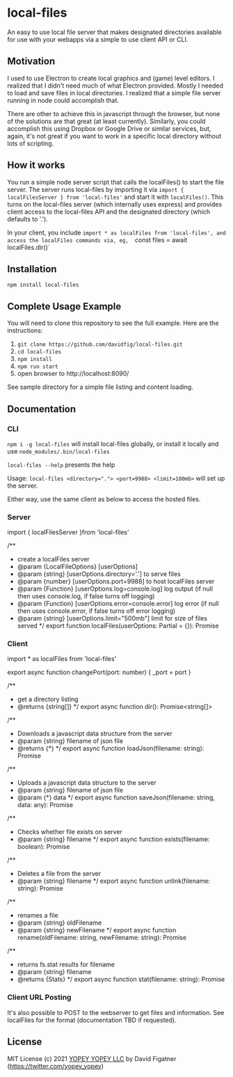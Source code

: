 # local-files
An easy to use local file server that makes designated directories available for use with your webapps via a simple to use client API or CLI.

## Motivation
I used to use Electron to create local graphics and (game) level editors. I realized that I didn't need much of what Electron provided. Mostly I needed to load and save files in local directories. I realized that a simple file server running in node could accomplish that.

There are other to achieve this in javascript through the browser, but none of the solutions are that great (at least currently). Similarly, you could accomplish this using Dropbox or Google Drive or similar services, but, again, it's not great if you want to work in a specific local directory without lots of scripting.

## How it works
You run a simple node server script that calls the localFiles() to start the file server. The server runs local-files by importing it via `import { localFilesServer } from 'local-files'` and start it with `localFiles()`. This turns on the local-files server (which internally uses express) and provides client access to the local-files API and the designated directory (which defaults to '.').

In your client, you include `import * as localFiles from 'local-files', and access the localFiles commands via, eg,  `const files = await localFiles.dir()`

## Installation
`npm install local-files`

## Complete Usage Example

You will need to clone this repository to see the full example. Here are the instructions:

1. `git clone https://github.com/davidfig/local-files.git`
2. `cd local-files`
3. `npm install`
4. `npm run start`
5. open browser to http://localhost:8090/

See sample directory for a simple file listing and content loading.

## Documentation

### CLI

`npm i -g local-files` will install local-files globally, or install it locally and use `node_modules/.bin/local-files`

`local-files --help` presents the help

Usage:
`local-files <directory="."> <port=9988> <limit=100mb>` will set up the server.

Either way, use the same client as below to access the hosted files.

### Server

import { localFilesServer }from 'local-files'

/**
 * create a localFiles server
 * @param {LocalFileOptions} [userOptions]
 * @param {string} [userOptions.directory='.'] to serve files
 * @param {number} [userOptions.port=9988] to host localFiles server
 * @param {Function} [userOptions.log=console.log] log output (if null then uses console.log, if false turns off logging)
 * @param {Function} [userOptions.error=console.error] log error (if null then uses console.error, if false turns off error logging)
 * @param {string} [userOptions.limit="500mb"] limit for size of files served
 */
export function localFiles(userOptions: Partial<LocalFilesOptions> = {}): Promise<void>

### Client

import * as localFiles from 'local-files'

export async function changePort(port: number) {
    _port = port
}

/**
 * get a directory listing
 * @returns {string[]}
 */
export async function dir(): Promise<string[]>

/**
 * Downloads a javascript data structure from the server
 * @param {string} filename of json file
 * @returns {*}
 */
export async function loadJson(filename: string): Promise<any>

/**
 * Uploads a javascript data structure to the server
 * @param {string} filename of json file
 * @param {*} data
 */
export async function saveJson(filename: string, data: any): Promise<any>

/**
 * Checks whether file exists on server
 * @param {string} filename
 */
export async function exists(filename: boolean): Promise<boolean>

/**
 * Deletes a file from the server
 * @param {string} filename
 */
export async function unlink(filename: string): Promise<void>

/**
 * renames a file
 * @param {string} oldFilename
 * @param {string} newFilename
 */
export async function rename(oldFilename: string, newFilename: string): Promise<void>

/**
 * returns fs.stat results for filename
 * @param {string} filename
 * @returns {Stats}
 */
export async function stat(filename: string): Promise<Stats>

### Client URL Posting

It's also possible to POST to the webserver to get files and information. See localFiles for the format (documentation TBD if requested).

## License
MIT License
(c) 2021 [YOPEY YOPEY LLC](https://yopeyopey.com/) by David Figatner (https://twitter.com/yopey_yopey)